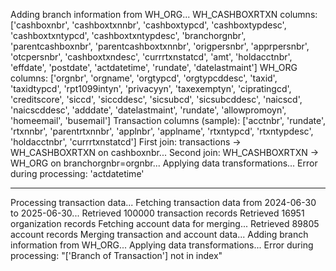 Adding branch information from WH_ORG...
WH_CASHBOXRTXN columns: ['cashboxnbr', 'cashboxtxnnbr', 'cashboxtypcd', 'cashboxtypdesc', 'cashboxtxntypcd', 'cashboxtxntypdesc', 'branchorgnbr', 'parentcashboxnbr', 'parentcashboxtxnnbr', 'origpersnbr', 'apprpersnbr', 'otcpersnbr', 'cashboxtxndesc', 'currrtxnstatcd', 'amt', 'holdacctnbr', 'effdate', 'postdate', 'actdatetime', 'rundate', 'datelastmaint']
WH_ORG columns: ['orgnbr', 'orgname', 'orgtypcd', 'orgtypcddesc', 'taxid', 'taxidtypcd', 'rpt1099intyn', 'privacyyn', 'taxexemptyn', 'cipratingcd', 'creditscore', 'siccd', 'siccddesc', 'sicsubcd', 'sicsubcddesc', 'naicscd', 'naicscddesc', 'adddate', 'datelastmaint', 'rundate', 'allowpromoyn', 'homeemail', 'busemail']
Transaction columns (sample): ['acctnbr', 'rundate', 'rtxnnbr', 'parentrtxnnbr', 'applnbr', 'applname', 'rtxntypcd', 'rtxntypdesc', 'holdacctnbr', 'currrtxnstatcd']
First join: transactions -> WH_CASHBOXRTXN on cashboxnbr...
Second join: WH_CASHBOXRTXN -> WH_ORG on branchorgnbr=orgnbr...
Applying data transformations...
Error during processing: 'actdatetime'


---

Processing transaction data...
Fetching transaction data from 2024-06-30 to 2025-06-30...
Retrieved 100000 transaction records
Retrieved 16951 organization records
Fetching account data for merging...
Retrieved 89805 account records
Merging transaction and account data...
Adding branch information from WH_ORG...
Applying data transformations...
Error during processing: "['Branch of Transaction'] not in index"